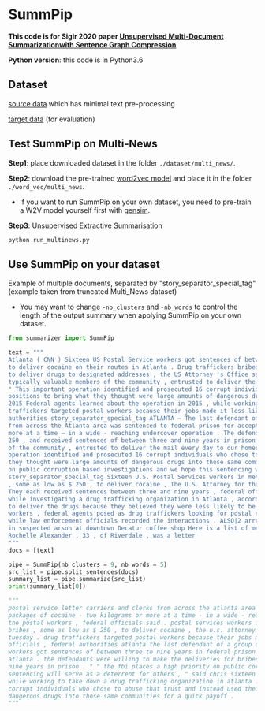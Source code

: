 # SummPip

**This code is for Sigir 2020 paper [Unsupervised Multi-Document Summarizationwith Sentence Graph Compression](https://dl.acm.org/doi/abs/10.1145/3397271.3401327)**

**Python version**: this code is in Python3.6

## Dataset

[source data](https://drive.google.com/file/d/1_iDBecWsEkzuEou5-xi0z2ek3oJJ8CPB/view?usp=sharing) which has minimal text pre-processing

[target data](https://drive.google.com/file/d/1T9uE2sF3bN3a1T2KLp7mR4xK9MqqpkH1/view?usp=sharing) (for evaluation)

## Test SummPip on Multi-News

**Step1**: place downloaded dataset in the folder `./dataset/multi_news/`.

**Step2**: download the pre-trained [word2vec model](https://drive.google.com/file/d/1DVaktsGKbH8oPy28rrHuVgL_QVDsbfSA/view?usp=sharing) and place it in the folder `./word_vec/multi_news`. 

- If you want to run SummPip on your own dataset, you need to pre-train a W2V model yourself first with [gensim](https://radimrehurek.com/gensim/index.html).

**Step3**: Unsupervised Extractive Summarisation

```bash
python run_multinews.py
```

## Use SummPip on your dataset

Example of multiple documents, separated by "story_separator_special_tag" (example taken from truncated Multi_News dataset)

- You may want to change `-nb_clusters` and `-nb_words` to control the length of the output summary when applying SummPip on your own dataset. 

```python
from summarizer import SummPip

text = """
Atlanta ( CNN ) Sixteen US Postal Service workers got sentences of between three to nine years in federal prison for accepting bribes
to deliver cocaine on their routes in Atlanta . Drug traffickers bribed the postal workers , sometimes with amounts as low as $ 250 , 
to deliver drugs to designated addresses , the US Attorney 's Office said in a statement this week . " US Postal Service workers are 
typically valuable members of the community , entrusted to deliver the mail every day to our homes , " US Attorney Byung J. Pak said . 
" This important operation identified and prosecuted 16 corrupt individuals who chose to abuse that trust and instead used their 
positions to bring what they thought were large amounts of dangerous drugs into those same communities for a Operation discovered in 
2015 Federal agents learned about the operation in 2015 , while working to take down a drug trafficking organization in Atlanta . Drug 
traffickers targeted postal workers because their jobs made it less likely for them to be caught by law enforcement officials , federal 
authorities story_separator_special_tag ATLANTA – The last defendant of a group of 16 U.S. Postal Service letter carriers and clerks 
from across the Atlanta area was sentenced to federal prison for accepting bribes to deliver packages of cocaine – two kilograms or 
more at a time – in a wide - reaching undercover operation . The defendants were willing to make the deliveries for bribes as low as $ 
250 , and received sentences of between three and nine years in prison . “ U.S. Postal Service workers are typically valuable members 
of the community , entrusted to deliver the mail every day to our homes , ” said U.S. Attorney Byung J. “ BJay ” Pak . “ This important 
operation identified and prosecuted 16 corrupt individuals who chose to abuse that trust and instead used their positions to bring what 
they thought were large amounts of dangerous drugs into those same communities for a quick payoff . ” “ The FBI places a high priority 
on public corruption based investigations and we hope this sentencing will serve as a deterrent for others , ” said Chris 
story_separator_special_tag Sixteen U.S. Postal Services workers in metro Atlanta were sentenced to federal prison for accepting bribes 
, some as low as $ 250 , to deliver cocaine , The U.S. Attorney for the Northern District of Georgia said in a news release Tuesday . 
They each received sentences between three and nine years , federal officials said . Federal agents first learned of the crimes in 2015 
while investigating a drug trafficking organization in Atlanta , according to the release . Drug traffickers bribed the postal workers 
to deliver the drugs because they believed they were less likely to be caught by law enforcement officials . To catch the postal 
workers , federal agents posed as drug traffickers looking for postal employees delivering packages of cocaine in exchange for money 
while law enforcement officials recorded the interactions . ALSO|2 arrested in killing at DeKalb gas station MORE|Ex - employee wanted 
in suspected arson at downtown Decatur coffee shop Here is a list of metro Atlanta postal workers sentenced in the crime : Cydra 
Rochelle Alexander , 33 , of Riverdale , was a letter
"""
docs = [text]

pipe = SummPip(nb_clusters = 9, nb_words = 5)
src_list = pipe.split_sentences(docs)
summary_list = pipe.summarize(src_list)
print(summary_list[0])

"""
postal service letter carriers and clerks from across the atlanta area was sentenced to federal prison for accepting bribes to deliver 
packages of cocaine - two kilograms or more at a time - in a wide - reaching undercover operation . drug traffickers bribed 
the postal workers , federal officials said . postal services workers in metro atlanta were sentenced to federal prison for accepting 
bribes , some as low as $ 250 , to deliver cocaine , the u.s. attorney for the northern district of georgia said in a news release 
tuesday . drug traffickers targeted postal workers because their jobs made it less likely for them to be caught by law enforcement 
officials , federal authorities atlanta the last defendant of a group of 16 u.s. atlanta ( cnn ) sixteen us postal service 
workers got sentences of between three to nine years in federal prison for accepting bribes to deliver cocaine on their routes in 
atlanta . the defendants were willing to make the deliveries for bribes as low as $ 250 , and received sentences of between three and 
nine years in prison . " " the fbi places a high priority on public corruption based investigations and we hope this 
sentencing will serve as a deterrent for others , " said chris sixteen u.s. federal agents learned about the operation in 2015 , 
while working to take down a drug trafficking organization in atlanta . " this important operation identified and prosecuted 16 
corrupt individuals who chose to abuse that trust and instead used their positions to bring what they thought were large amounts of 
dangerous drugs into those same communities for a quick payoff .
"""

```


